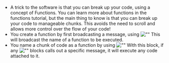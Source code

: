 - A trick to the software is that you can break up your code, using a concept of Functions. You can learn more about functions in the functions tutorial, but the main thing to know is that you can break up your code to manageable chunks. This avoids the need to scroll and allows more control over the flow of your code!
- You create a function by first broadcasting a message, using ![""](./img/broadcast.png) This will broadcast the name of a function to be executed.
- You name a chunk of code as a function by using ![""](./img/receive.png) With this block, if any ![""](./img/broadcast.png) blocks calls out a specific message, it will execute any code attached to it.
